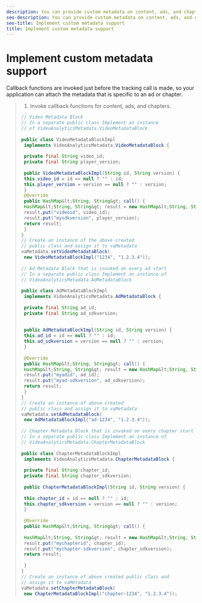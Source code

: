 ```yaml
---
description: You can provide custom metadata on content, ads, and chapter tracking calls by using callback functions.
seo-description: You can provide custom metadata on content, ads, and chapter tracking calls by using callback functions.
seo-title: Implement custom metadata support
title: Implement custom metadata support
---
```


# Implement custom metadata support

Callback functions are invoked just before the tracking call is made, so your application can attach the metadata that is specific to an ad or chapter.

>1. Invoke callback functions for content, ads, and chapters.
>   ```java
>   // Video Metadata Block 
>   // In a separate public class Implement an instance 
>   // of VideoAnalyticsMetadata.VideoMetadataBlock 
>    
>   public class VideoMetadataBlockImpl 
>    implements VideoAnalyticsMetadata.VideoMetadataBlock { 
>    
>    private final String video_id; 
>    private final String player_version; 
>    
>    public VideoMetadataBlockImpl(String id, String version) { 
>    this.video_id = id == null ? "" : id; 
>    this.player_version = version == null ? "" : version; 
>    } 
>    @Override 
>    public HashMap&lt;String, String&gt; call() { 
>    HashMap&lt;String, String&gt; result = new HashMap&lt;String, String&gt;(); 
>    result.put("videoid", video_id); 
>    result.put("mysdkversion", player_version); 
>    return result; 
>    } 
>   } 
>   // Create an instance of the above created 
>   // public class and assign it to vaMetadata 
>   vaMetadata.setVideoMetadataBlock( 
>    new VideoMetadataBlockImpl("1234", "1.2.3.4")); 
>    
>   // Ad Metadata Block that is invoked on every ad start 
>   // In a separate public class Implement an instance of 
>   // VideoAnalyticsMetadata.AdMetadataBlock 
>    
>   public class AdMetadataBlockImpl 
>    implements VideoAnalyticsMetadata.AdMetadataBlock { 
>    
>    private final String ad_id; 
>    private final String ad_sdkversion; 
>    
>    
>    public AdMetadataBlockImpl(String id, String version) { 
>    this.ad_id = id == null ? "" : id; 
>    this.ad_sdkversion = version == null ? "" : version; 
>    } 
>    
>    @Override 
>    public HashMap&lt;String, String&gt; call() { 
>    HashMap&lt;String, String&gt; result = new HashMap&lt;String, String&gt;();\ 
>    result.put("myadid", ad_id); 
>    result.put("myad-sdkversion", ad_sdkversion); 
>    return result; 
>    } 
>   } 
>   // Create an instance of above created 
>   // public class and assign it to vaMetadata 
>   vaMetadata.setAdMetadataBlock( 
>    new AdMetadataBlockImpl("ad-1234", "1.2.3.4")); 
>    
>   // Chapter Metadata Block that is invoked on every chapter start 
>   // In a separate public class Implement an instance of 
>   // VideoAnalyticsMetadata.ChapterMetadataBlock 
>    
>   public class ChapterMetadataBlockImpl 
>    implements VideoAnalyticsMetadata.ChapterMetadataBlock { 
>    
>    private final String chapter_id; 
>    private final String chapter_sdkversion; 
>    
>    public ChapterMetadataBlockImpl(String id, String version) { 
>    
>    this.chapter_id = id == null ? "" : id; 
>    this.chapter_sdkversion = version == null ? "" : version; 
>    } 
>    
>    @Override 
>    public HashMap&lt;String, String&gt; call() { 
>    
>    HashMap&lt;String, String&gt; result = new HashMap&lt;String, String&gt;(); 
>    result.put("mychapterid", chapter_id); 
>    result.put("mychapter-sdkversion", chapter_sdkversion); 
>    return result; 
>    
>    } 
>   } 
>   // Create an instance of above created public class and 
>   // assign it to vaMetadata 
>   vaMetadata.setChapterMetadataBlock( 
>    new ChapterMetadataBlockImpl("chapter-1234", "1.2.3.4")); 
>   
>   ```
>   
>   
>   
